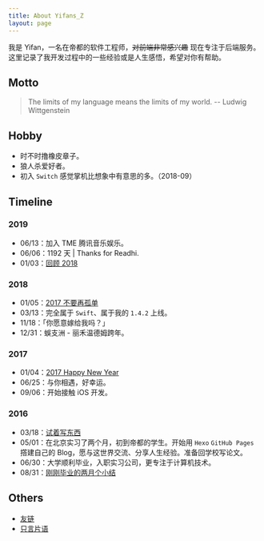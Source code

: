 ```yaml
---
title: About Yifans_Z
layout: page
---
```


我是 Yifan，一名在帝都的软件工程师，~~对前端非常感兴趣~~ 现在专注于后端服务。这里记录了我开发过程中的一些经验或是人生感悟，希望对你有帮助。

## Motto

> The limits of my language means the limits of my world. -- Ludwig Wittgenstein

## Hobby

- 时不时撸橡皮章子。
- 狼人杀爱好者。
- 初入 `Switch` 感觉掌机比想象中有意思的多。（2018-09）

## Timeline

### 2019

- 06/13：加入 TME 腾讯音乐娱乐。
- 06/06：1192 天 | Thanks for Readhi.
- 01/03：[回顾 2018]()

### 2018

- 01/05：[2017 不要再孤单](/2018/01/05/dont-be-lonely-in-2017/)
- 03/13：完全属于 `Swift`、属于我的 `1.4.2` 上线。
- 11/18：「你愿意嫁给我吗？」
- 12/31：蜈支洲 - 丽禾温德姆跨年。

### 2017

- 01/04：[2017 Happy New Year](/2017/01/04/2017-happy-new-year/)
- 06/25：与你相遇，好幸运。
- 09/06：开始接触 iOS 开发。

### 2016

- 03/18：[试着写东西](/2016/03/18/try-to-write-something/)
- 05/01：在北京实习了两个月，初到帝都的学生。开始用 `Hexo` `GitHub Pages` 撘建自己的 Blog，愿与这世界交流、分享人生经验。准备回学校写论文。
- 06/30：大学顺利毕业，入职实习公司，更专注于计算机技术。
- 08/31：[刚刚毕业的两月个小结](/2016/08/31/20160601-20160831-report/)

## Others

- [友链](/links)
- [只言片语](/about/quotes)